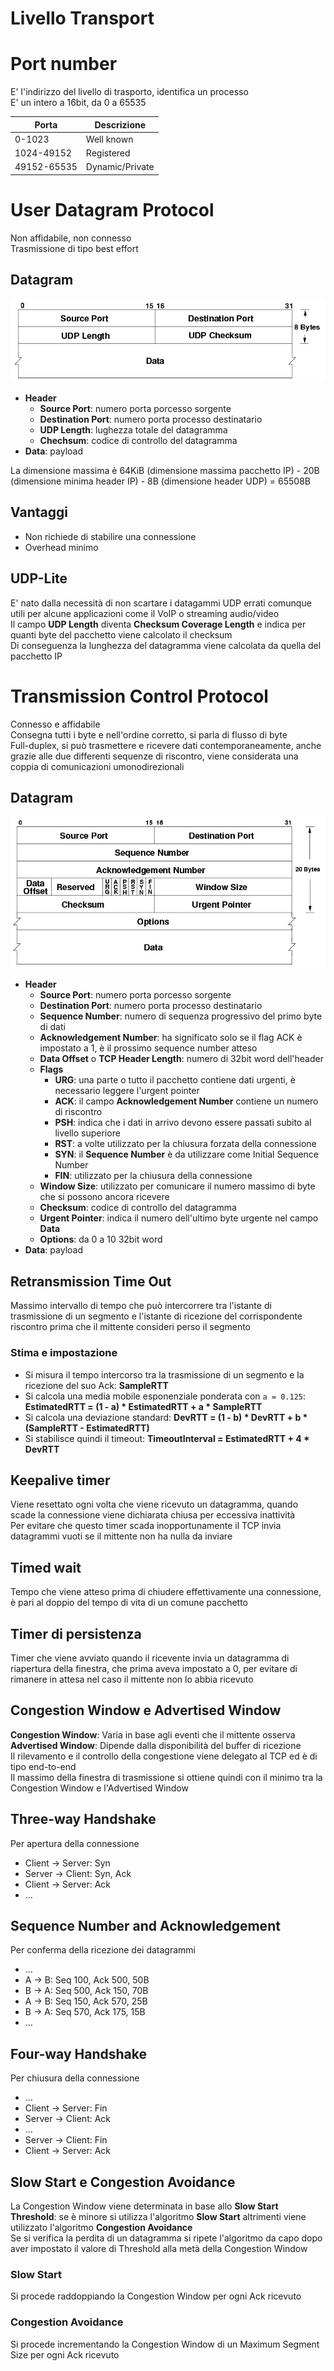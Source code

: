 # Livello Transport

# Port number

E' l'indirizzo del livello di trasporto, identifica un processo  
E' un intero a 16bit, da 0 a 65535

| Porta       | Descrizione     |
|-------------|-----------------|
| 0-1023      | Well known      |
| 1024-49152  | Registered      |
| 49152-65535 | Dynamic/Private |

# User Datagram Protocol

Non affidabile, non connesso  
Trasmissione di tipo best effort

## Datagram

![Datagramma UDP](./img/udp_datagram.png)
- **Header**
  - **Source Port**: numero porta porcesso sorgente
  - **Destination Port**: numero porta processo destinatario
  - **UDP Length**: lughezza totale del datagramma
  - **Chechsum**: codice di controllo del datagramma
- **Data**: payload

La dimensione massima è 64KiB (dimensione massima pacchetto IP) - 20B (dimensione minima header IP) - 8B (dimensione header UDP) = 65508B

## Vantaggi

- Non richiede di stabilire una connessione
- Overhead minimo

## UDP-Lite

E' nato dalla necessità di non scartare i datagammi UDP errati comunque utili per alcune applicazioni come il VoIP o streaming audio/video  
Il campo **UDP Length** diventa **Checksum Coverage Length** e indica per quanti byte del pacchetto viene calcolato il checksum  
Di conseguenza la lunghezza del datagramma viene calcolata da quella del pacchetto IP

# Transmission Control Protocol

Connesso e affidabile  
Consegna tutti i byte e nell'ordine corretto, si parla di flusso di byte  
Full-duplex, si può trasmettere e ricevere dati contemporaneamente, anche grazie alle due differenti sequenze di riscontro, viene considerata una coppia di comunicazioni umonodirezionali

## Datagram

![Datagramma TCP](./img/tcp_datagram.png)
- **Header**
  - **Source Port**: numero porta porcesso sorgente
  - **Destination Port**: numero porta processo destinatario
  - **Sequence Number**: numero di sequenza progressivo del primo byte di dati
  - **Acknowledgement Number**: ha significato solo se il flag ACK è impostato a 1, è il prossimo sequence number atteso
  - **Data Offset** o **TCP Header Length**: numero di 32bit word dell'header
  - **Flags**
    - **URG**: una parte o tutto il pacchetto contiene dati urgenti, è necessario leggere l'urgent pointer
    - **ACK**: il campo **Acknowledgement Number** contiene un numero di riscontro
    - **PSH**: indica che i dati in arrivo devono essere passati subito al livello superiore
    - **RST**: a volte utilizzato per la chiusura forzata della connessione
    - **SYN**: il **Sequence Number** è da utilizzare come Initial Sequence Number
    - **FIN**: utilizzato per la chiusura della connessione
  - **Window Size**: utilizzato per comunicare il numero massimo di byte che si possono ancora ricevere
  - **Checksum**: codice di controllo del datagramma
  - **Urgent Pointer**: indica il numero dell'ultimo byte urgente nel campo **Data**
  - **Options**: da 0 a 10 32bit word
- **Data**: payload

## Retransmission Time Out

Massimo intervallo di tempo che può intercorrere tra l'istante di trasmissione di un segmento e l'istante di ricezione del corrispondente riscontro prima che il mittente consideri perso il segmento

### Stima e impostazione

- Si misura il tempo intercorso tra la trasmissione di un segmento e la ricezione del suo Ack: **SampleRTT**
- Si calcola una media mobile esponenziale ponderata con `a = 0.125`: **EstimatedRTT = (1 - a) * EstimatedRTT + a * SampleRTT**
- Si calcola una deviazione standard: **DevRTT = (1 - b) * DevRTT + b * (SampleRTT - EstimatedRTT)**
- Si stabilisce quindi il timeout: **TimeoutInterval = EstimatedRTT + 4 * DevRTT**

## Keepalive timer

Viene resettato ogni volta che viene ricevuto un datagramma, quando scade la connessione viene dichiarata chiusa per eccessiva inattività  
Per evitare che questo timer scada inopportunamente il TCP invia datagrammi vuoti se il mittente non ha nulla da inviare

## Timed wait

Tempo che viene atteso prima di chiudere effettivamente una connessione, è pari al doppio del tempo di vita di un comune pacchetto

## Timer di persistenza

Timer che viene avviato quando il ricevente invia un datagramma di riapertura della finestra, che prima aveva impostato a 0, per evitare di rimanere in attesa nel caso il mittente non lo abbia ricevuto

## Congestion Window e Advertised Window

**Congestion Window**: Varia in base agli eventi che il mittente osserva  
**Advertised Window**: Dipende dalla disponibilità del buffer di ricezione  
Il rilevamento e il controllo della congestione viene delegato al TCP ed è di tipo end-to-end  
Il massimo della finestra di trasmissione si ottiene quindi con il minimo tra la Congestion Window e l'Advertised Window

## Three-way Handshake

Per apertura della connessione

- Client -> Server: Syn
- Server -> Client: Syn, Ack
- Client -> Server: Ack
- ...

## Sequence Number and Acknowledgement

Per conferma della ricezione dei datagrammi

- ...
- A -> B: Seq 100, Ack 500, 50B
- B -> A: Seq 500, Ack 150, 70B
- A -> B: Seq 150, Ack 570, 25B
- B -> A: Seq 570, Ack 175, 15B
- ...

## Four-way Handshake

Per chiusura della connessione

- ...
- Client -> Server: Fin
- Server -> Client: Ack
- ...
- Server -> Client: Fin
- Client -> Server: Ack

## Slow Start e Congestion Avoidance

La Congestion Window viene determinata in base allo **Slow Start Threshold**: se è minore si utilizza l'algoritmo **Slow Start** altrimenti viene utilizzato l'algoritmo **Congestion Avoidance**  
Se si verifica la perdita di un datagramma si ripete l'algoritmo da capo dopo aver impostato il valore di Threshold alla metà della Congestion Window

### Slow Start

Si procede raddoppiando la Congestion Window per ogni Ack ricevuto

### Congestion Avoidance

Si procede incrementando la Congestion Window di un Maximum Segment Size per ogni Ack ricevuto